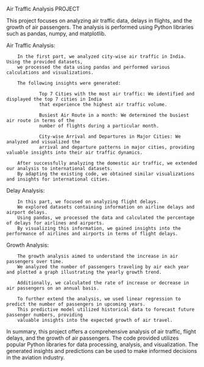 Air Traffic Analysis PROJECT

This project focuses on analyzing air traffic data, delays in flights, and the growth of air passengers. The analysis is performed using Python libraries such as pandas, numpy, and matplotlib.

Air Traffic Analysis:

        In the first part, we analyzed city-wise air traffic in India. Using the provided datasets, 
        we processed the data using pandas and performed various calculations and visualizations.
        
        The following insights were generated:
        
                Top 7 Cities with the most air traffic: We identified and displayed the top 7 cities in India 
                that experience the highest air traffic volume.
                
                Busiest Air Route in a month: We determined the busiest air route in terms of the 
                number of flights during a particular month.
                
                City-wise Arrival and Departures in Major Cities: We analyzed and visualized the 
                arrival and departure patterns in major cities, providing valuable insights into their air traffic dynamics.
                
        After successfully analyzing the domestic air traffic, we extended our analysis to international datasets. 
        By adapting the existing code, we obtained similar visualizations and insights for international cities.

Delay Analysis:

        In this part, we focused on analyzing flight delays. 
        We explored datasets containing information on airline delays and airport delays. 
        Using pandas, we processed the data and calculated the percentage of delays for airlines and airports.
        By visualizing this information, we gained insights into the performance of airlines and airports in terms of flight delays.
        
Growth Analysis:

        The growth analysis aimed to understand the increase in air passengers over time. 
        We analyzed the number of passengers traveling by air each year and plotted a graph illustrating the yearly growth trend. 
        
        Additionally, we calculated the rate of increase or decrease in air passengers on an annual basis.
        
        To further extend the analysis, we used linear regression to predict the number of passengers in upcoming years. 
        This predictive model utilized historical data to forecast future passenger numbers, providing 
        valuable insights into the expected growth of air travel.

In summary, this project offers a comprehensive analysis of air traffic, flight delays, and the growth of air passengers. 
The code provided utilizes popular Python libraries for data processing, analysis, and visualization. 
The generated insights and predictions can be used to make informed decisions in the aviation industry.

